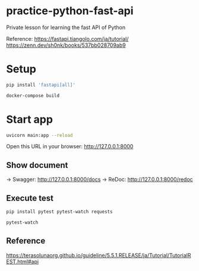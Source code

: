 # practice-python-fast-api
Private lesson for learning the fast API of Python

Reference: 
https://fastapi.tiangolo.com/ja/tutorial/
https://zenn.dev/sh0nk/books/537bb028709ab9

# Setup
```zsh
pip install 'fastapi[all]'
```

```zsh
docker-compose build
```

# Start app
```zsh
uvicorn main:app --reload
```
Open this URL in your browser: http://127.0.0.1:8000

## Show document
-> Swagger: http://127.0.0.1:8000/docs
-> ReDoc: http://127.0.0.1:8000/redoc

## Execute test
```zsh
pip install pytest pytest-watch requests
```
```zsh
pytest-watch
```

## Reference
https://terasolunaorg.github.io/guideline/5.5.1.RELEASE/ja/Tutorial/TutorialREST.html#api
